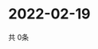 # 2022-02-19
  共 0条

  <!-- BEGIN -->
  <!-- 最后更新时间Sat Feb 19 2022 20:05:34 GMT+0000 (Coordinated Universal Time) -->
  
  <!-- END -->
  
  